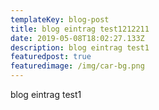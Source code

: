 ```yaml
---
templateKey: blog-post
title: blog eintrag test1212211
date: 2019-05-08T18:02:27.133Z
description: blog eintrag test1
featuredpost: true
featuredimage: /img/car-bg.png
---
```

blog eintrag test1
